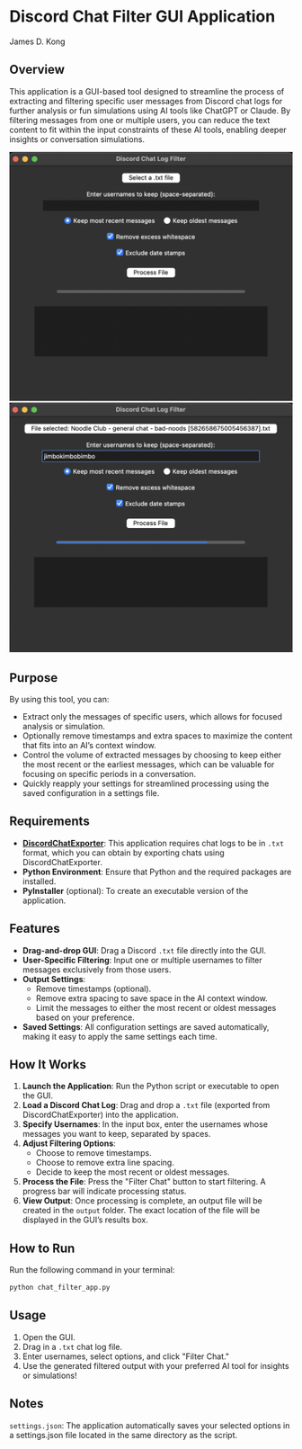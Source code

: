 # Discord Chat Filter GUI Application
James D. Kong

## Overview

This application is a GUI-based tool designed to streamline the process of extracting and filtering specific user messages from Discord chat logs for further analysis or fun simulations using AI tools like ChatGPT or Claude. By filtering messages from one or multiple users, you can reduce the text content to fit within the input constraints of these AI tools, enabling deeper insights or conversation simulations. 

![sc_1](demo_assets/sc_1.png)
![sc_2](demo_assets/sc_2.png)

## Purpose

By using this tool, you can:
- Extract only the messages of specific users, which allows for focused analysis or simulation.
- Optionally remove timestamps and extra spaces to maximize the content that fits into an AI’s context window.
- Control the volume of extracted messages by choosing to keep either the most recent or the earliest messages, which can be valuable for focusing on specific periods in a conversation.
- Quickly reapply your settings for streamlined processing using the saved configuration in a settings file.

## Requirements

- **[DiscordChatExporter](https://github.com/Tyrrrz/DiscordChatExporter)**: This application requires chat logs to be in `.txt` format, which you can obtain by exporting chats using DiscordChatExporter.
- **Python Environment**: Ensure that Python and the required packages are installed.
- **PyInstaller** (optional): To create an executable version of the application.

## Features

- **Drag-and-drop GUI**: Drag a Discord `.txt` file directly into the GUI.
- **User-Specific Filtering**: Input one or multiple usernames to filter messages exclusively from those users.
- **Output Settings**:
  - Remove timestamps (optional).
  - Remove extra spacing to save space in the AI context window.
  - Limit the messages to either the most recent or oldest messages based on your preference.
- **Saved Settings**: All configuration settings are saved automatically, making it easy to apply the same settings each time.

## How It Works

1. **Launch the Application**: Run the Python script or executable to open the GUI.
2. **Load a Discord Chat Log**: Drag and drop a `.txt` file (exported from DiscordChatExporter) into the application.
3. **Specify Usernames**: In the input box, enter the usernames whose messages you want to keep, separated by spaces.
4. **Adjust Filtering Options**:
   - Choose to remove timestamps.
   - Choose to remove extra line spacing.
   - Decide to keep the most recent or oldest messages.
5. **Process the File**: Press the "Filter Chat" button to start filtering. A progress bar will indicate processing status.
6. **View Output**: Once processing is complete, an output file will be created in the `output` folder. The exact location of the file will be displayed in the GUI’s results box.

## How to Run

Run the following command in your terminal:
```bash
python chat_filter_app.py
```

## Usage

1. Open the GUI.
2. Drag in a `.txt` chat log file.
3. Enter usernames, select options, and click "Filter Chat."
4. Use the generated filtered output with your preferred AI tool for insights or simulations!

## Notes
`settings.json`: The application automatically saves your selected options in a settings.json file located in the same directory as the script.
